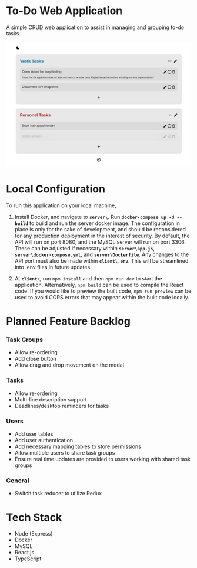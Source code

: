 # To-Do Web Application

A simple CRUD web application to assist in managing and grouping to-do tasks.

![Prototype application design](prototype_image.png)

# Local Configuration

To run this application on your local machine,

1. Install Docker, and navigate to **`server\`**. Run **`docker-compose up -d --build`** to build and run the server docker image. The configuration in place is only for the sake of development, and should be reconsidered for any production deployment in the interest of security. By default, the API will run on port 8080, and the MySQL server will run on port 3306. These can be adjusted if necessary within **`server\app.js`**, **`server\docker-compose.yml`**, and **`server\Dockerfile`**. Any changes to the API port must also be made within **`client\.env`**. This will be streamlined into .env files in future updates.

2. At **`client\`**, run `npm install` and then `npm run dev` to start the application. Alternatively, `npm build` can be used to compile the React code. If you would like to preview the built code, `npm run preview` can be used to avoid CORS errors that may appear within the built code locally.

# Planned Feature Backlog

### Task Groups

-   Allow re-ordering
-   Add close button
-   Allow drag and drop movement on the modal

### Tasks

-   Allow re-ordering
-   Multi-line description support
-   Deadlines/desktop reminders for tasks

### Users

-   Add user tables
-   Add user authentication
-   Add necessary mapping tables to store permissions
-   Allow multiple users to share task groups
-   Ensure real time updates are provided to users working with shared task groups

### General

-   Switch task reducer to utilize Redux

# Tech Stack

-   Node (Express)
-   Docker
-   MySQL
-   React.js
-   TypeScript
